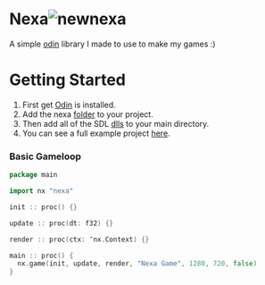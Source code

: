 # Nexa![newnexa](https://github.com/user-attachments/assets/12e19c25-fd94-44e6-bd66-5690fa5996de)

A simple [odin](https://odin-lang.org/) library I made to use to make my games :)

# Getting Started
1. First get [Odin](https://odin-lang.org/) is installed.
2. Add the nexa [folder](https://github.com/SabeDoesThings/Nexa/tree/main/nexa) to your project.
3. Then add all of the SDL [dlls](https://github.com/odin-lang/Odin/tree/master/vendor/sdl2) to your main directory.
4. You can see a full example project [here](https://github.com/SabeDoesThings/Nexa/tree/main/examples).

### Basic Gameloop
```go
package main

import nx "nexa"

init :: proc() {}

update :: proc(dt: f32) {}

render :: proc(ctx: ^nx.Context) {}

main :: proc() {
  nx.game(init, update, render, "Nexa Game", 1280, 720, false)
}
```
